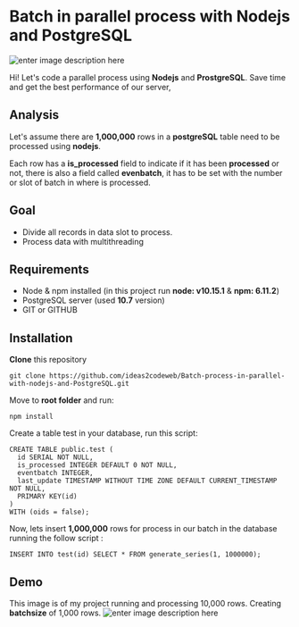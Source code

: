 # Batch in parallel process with Nodejs and PostgreSQL

![enter image description here](https://www.ideas2code.io/wp-content/uploads/2020/08/Batch-process-in-parallel-with-nodejs-and-PostgreSQL2.jpg)

Hi! Let's code a parallel process using **Nodejs** and **ProstgreSQL**.  Save time and get the best performance of our server,
## Analysis
Let's assume there are **1,000,000** rows in a **postgreSQL** table need to be processed using **nodejs**. 

Each row has a **is_processed** field to indicate if it has been **processed** or not, there is also a field called **evenbatch**, it has to be set with the number or slot of batch in where is processed.


## Goal

 - Divide all records in data slot to process. 
 - Process data with multithreading

## Requirements

 - Node & npm installed (in this project run **node: v10.15.1** & **npm: 6.11.2**)
 - PostgreSQL server (used **10.7** version)
 - GIT or GITHUB

## Installation

**Clone** this repository

    git clone https://github.com/ideas2codeweb/Batch-process-in-parallel-with-nodejs-and-PostgreSQL.git

Move to **root folder** and run:

    npm install
Create a table test in your database, run this script:

    CREATE TABLE public.test (
      id SERIAL NOT NULL,
      is_processed INTEGER DEFAULT 0 NOT NULL,
      eventbatch INTEGER,
      last_update TIMESTAMP WITHOUT TIME ZONE DEFAULT CURRENT_TIMESTAMP NOT NULL,
      PRIMARY KEY(id)
    ) 
    WITH (oids = false);
Now, lets insert **1,000,000** rows for process in our batch in the database running the follow script :

    INSERT INTO test(id) SELECT * FROM generate_series(1, 1000000);

## Demo
This image is of my project running and processing 10,000 rows. Creating **batchsize** of 1,000 rows.
![enter image description here](https://res.cloudinary.com/dn5xwgf9p/image/upload/v1570209964/preview_github/previewbatchnodejs_ggvt4u.png)
